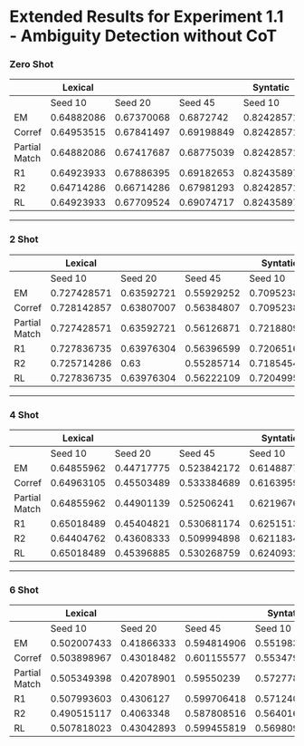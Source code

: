 # Extended Results for Experiment 1.1 - Ambiguity Detection without CoT 

### Zero Shot 

|               | Lexical    |            |            | Syntatic   |            |            | Semantic   |            |            | Pragmatic  |            |            | Vagueness  |            |            |
|---------------|------------|------------|------------|------------|------------|------------|------------|------------|------------|------------|------------|------------|------------|------------|------------|
|               | Seed 10    | Seed 20    | Seed 45    | Seed 10    | Seed 20    | Seed 45    | Seed 10    | Seed 20    | Seed 45    | Seed 10    | Seed 20    | Seed 45    | Seed 10    | Seed 20    | Seed 45    |
| EM            | 0.64882086 | 0.67370068 | 0.6872742  | 0.82428571 | 0.80285714 | 0.80714286 | 0.80571429 | 0.80428571 | 0.80571429 | 0.68714286 | 0.70129252 | 0.72857143 | 0.74447166 | 0.76126984 | 0.7407619  |
| Corref        | 0.64953515 | 0.67841497 | 0.69198849 | 0.82428571 | 0.80285714 | 0.81       | 0.80571429 | 0.80428571 | 0.80571429 | 0.68714286 | 0.70313049 | 0.72857143 | 0.74447166 | 0.76174603 | 0.7407619  |
| Partial Match | 0.64882086 | 0.67417687 | 0.68775039 | 0.82428571 | 0.80285714 | 0.80866667 | 0.80734127 | 0.80671202 | 0.80783333 | 0.70006803 | 0.7112483  | 0.73995918 | 0.75222902 | 0.76487302 | 0.74647619 |
| R1            | 0.64923933 | 0.67886395 | 0.69182653 | 0.82435897 | 0.80285714 | 0.81034807 | 0.80792134 | 0.80739717 | 0.80692645 | 0.6977683  | 0.71401985 | 0.73512588 | 0.74655011 | 0.76173247 | 0.7419284  |
| R2            | 0.64714286 | 0.66714286 | 0.67981293 | 0.82428571 | 0.80285714 | 0.80994626 | 0.80571429 | 0.80428571 | 0.80586188 | 0.68957973 | 0.70418251 | 0.73043301 | 0.73650182 | 0.75177879 | 0.73331185 |
| RL            | 0.64923933 | 0.67709524 | 0.69074717 | 0.82435897 | 0.80285714 | 0.81029705 | 0.80792134 | 0.80739717 | 0.80684242 | 0.69650575 | 0.71337895 | 0.73396154 | 0.74258752 | 0.75710662 | 0.73764269 |

---

### 2 Shot

|               | Lexical     |            |            | Syntatic    |             |             | Semantic    |             |             | Pragmatic   |             |             | Vagueness   |             |             |
|---------------|-------------|------------|------------|-------------|-------------|-------------|-------------|-------------|-------------|-------------|-------------|-------------|-------------|-------------|-------------|
|               | Seed 10     | Seed 20    | Seed 45    | Seed 10     | Seed 20     | Seed 45     | Seed 10     | Seed 20     | Seed 45     | Seed 10     | Seed 20     | Seed 45     | Seed 10     | Seed 20     | Seed 45     |
| EM            | 0.727428571 | 0.63592721 | 0.55929252 | 0.70952381  | 0.722857143 | 0.622857143 | 0.759436508 | 0.590162698 | 0.736666667 | 0.638469388 | 0.687960421 | 0.669090909 | 0.530281179 | 0.71231746  | 0.66718254  |
| Corref        | 0.728142857 | 0.63807007 | 0.56384807 | 0.70952381  | 0.723809524 | 0.634285714 | 0.759436508 | 0.590162698 | 0.736666667 | 0.638469388 | 0.690494434 | 0.669090909 | 0.537268707 | 0.71231746  | 0.671666667 |
| Partial Match | 0.727428571 | 0.63592721 | 0.56126871 | 0.721880952 | 0.727380952 | 0.636095238 | 0.759436508 | 0.590162698 | 0.736666667 | 0.641453515 | 0.687960421 | 0.676737168 | 0.534335601 | 0.722095238 | 0.672492063 |
| R1            | 0.727836735 | 0.63976304 | 0.56396599 | 0.720651644 | 0.726251177 | 0.640365359 | 0.758839301 | 0.589937297 | 0.735573748 | 0.642456809 | 0.688010935 | 0.67525152  | 0.538254411 | 0.721707442 | 0.675373177 |
| R2            | 0.725714286 | 0.63       | 0.55285714 | 0.718545476 | 0.725172161 | 0.636599071 | 0.751428571 | 0.585714286 | 0.732857143 | 0.634024526 | 0.679886621 | 0.671506906 | 0.508807976 | 0.710665607 | 0.653255813 |
| RL            | 0.727836735 | 0.63976304 | 0.56222109 | 0.720499583 | 0.725970565 | 0.639812638 | 0.758839301 | 0.589937297 | 0.735573748 | 0.642332585 | 0.687020039 | 0.67525152  | 0.53330203  | 0.720074789 | 0.671087463 |

---

### 4 Shot

|               | Lexical    |            |             | Syntatic    |             |            | Semantic   |            |             | Pragmatic   |             |             | Vagueness   |             |             |
|---------------|------------|------------|-------------|-------------|-------------|------------|------------|------------|-------------|-------------|-------------|-------------|-------------|-------------|-------------|
|               | Seed 10    | Seed 20    | Seed 45     | Seed 10     | Seed 20     | Seed 45    | Seed 10    | Seed 20    | Seed 45     | Seed 10     | Seed 20     | Seed 45     | Seed 10     | Seed 20     | Seed 45     |
| EM            | 0.64855962 | 0.44717775 | 0.523842172 | 0.614887755 | 0.571279762 | 0.501928   | 0.52235884 | 0.5992398  | 0.671636905 | 0.482157313 | 0.453227497 | 0.482157313 | 0.341281179 | 0.6271661   | 0.509966553 |
| Corref        | 0.64963105 | 0.45503489 | 0.533384689 | 0.616395975 | 0.576041667 | 0.51849315 | 0.52313265 | 0.60212075 | 0.671755952 | 0.482514456 | 0.462008676 | 0.482514456 | 0.356373609 | 0.628822279 | 0.525630952 |
| Partial Match | 0.64855962 | 0.44901139 | 0.52506241  | 0.621967687 | 0.58679932  | 0.51005754 | 0.5239898  | 0.60471599 | 0.673684524 | 0.497415275 | 0.453704538 | 0.497415275 | 0.342039116 | 0.634938776 | 0.512515023 |
| R1            | 0.65018489 | 0.45404821 | 0.530681174 | 0.625151319 | 0.583980784 | 0.52356061 | 0.52121791 | 0.60202263 | 0.673269136 | 0.490288033 | 0.456659129 | 0.490288033 | 0.354429552 | 0.634958517 | 0.524068507 |
| R2            | 0.64404762 | 0.43608333 | 0.509994898 | 0.621183402 | 0.580065316 | 0.51507505 | 0.50883503 | 0.59635488 | 0.668814337 | 0.484157852 | 0.428252379 | 0.484157852 | 0.322206759 | 0.614564812 | 0.493639573 |
| RL            | 0.65018489 | 0.45396885 | 0.530268759 | 0.624093216 | 0.583630862 | 0.52231156 | 0.52121791 | 0.60202263 | 0.673215055 | 0.49006154  | 0.454250293 | 0.49006154  | 0.349530743 | 0.630961918 | 0.519306602 |

---

### 6 Shot

|               | Lexical     |            |             | Syntatic    |             |             | Semantic    |             |             | Pragmatic   |             |             | Vagueness   |             |             |
|---------------|-------------|------------|-------------|-------------|-------------|-------------|-------------|-------------|-------------|-------------|-------------|-------------|-------------|-------------|-------------|
|               | Seed 10     | Seed 20    | Seed 45     | Seed 10     | Seed 20     | Seed 45     | Seed 10     | Seed 20     | Seed 45     | Seed 10     | Seed 20     | Seed 45     | Seed 10     | Seed 20     | Seed 45     |
| EM            | 0.502007433 | 0.41866333 | 0.594814906 | 0.551983217 | 0.519691799 | 0.4553062   | 0.48738127  | 0.494968349 | 0.611585979 | 0.439011684 | 0.420643829 | 0.425409463 | 0.306174512 | 0.611627079 | 0.490393172 |
| Corref        | 0.503898967 | 0.43018482 | 0.601155577 | 0.553479687 | 0.52311039  | 0.466036033 | 0.487913898 | 0.497324169 | 0.612063492 | 0.439702255 | 0.429450546 | 0.427066545 | 0.3267456   | 0.613848293 | 0.512449045 |
| Partial Match | 0.505349398 | 0.42078901 | 0.59550239  | 0.572778057 | 0.53144013  | 0.464582026 | 0.488810597 | 0.500153629 | 0.613164683 | 0.442852291 | 0.4213024   | 0.437507915 | 0.307180873 | 0.614268172 | 0.491486395 |
| R1            | 0.507993603 | 0.4306127  | 0.599706418 | 0.571240246 | 0.531000362 | 0.475523548 | 0.486409845 | 0.495573187 | 0.612867872 | 0.443370656 | 0.425451239 | 0.430329189 | 0.323255077 | 0.616836473 | 0.508292569 |
| R2            | 0.490515117 | 0.4063348  | 0.587808516 | 0.564016809 | 0.526701754 | 0.467432539 | 0.472633122 | 0.486563161 | 0.608881716 | 0.428571102 | 0.390852706 | 0.414166935 | 0.288820096 | 0.601677862 | 0.476829822 |
| RL            | 0.507818023 | 0.43042893 | 0.599455819 | 0.569809666 | 0.530699691 | 0.474141981 | 0.486409845 | 0.495567896 | 0.612854161 | 0.4424028   | 0.422224777 | 0.429802407 | 0.318347669 | 0.613107981 | 0.503387807 |

